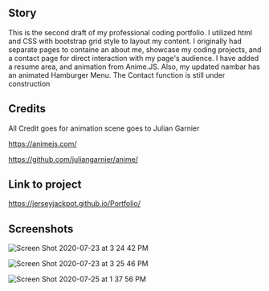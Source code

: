 ## Story
This is the second draft of my professional coding portfolio. I utilized html and CSS with bootstrap grid style to layout my content. I originally had separate pages to containe an about me, showcase my coding projects, and a contact page for direct interaction with my page's audience. I have added a resume area, and animation from Anime.JS. 
Also, my updated nambar has an animated Hamburger Menu. The Contact function is still under construction

## Credits
All Credit goes for animation scene goes to Julian Garnier

https://animejs.com/

https://github.com/juliangarnier/anime/


## Link to project

https://jerseyjackpot.github.io/Portfolio/

## Screenshots

![Screen Shot 2020-07-23 at 3 24 42 PM](https://user-images.githubusercontent.com/64985702/88329936-ae830800-ccf8-11ea-80d7-4091a8c95fc3.png)

![Screen Shot 2020-07-23 at 3 25 46 PM](https://user-images.githubusercontent.com/64985702/88330501-7cbe7100-ccf9-11ea-9ee8-1bdd5d068c43.png)

![Screen Shot 2020-07-25 at 1 37 56 PM](https://user-images.githubusercontent.com/64985702/88462822-2594d980-ce7c-11ea-96fb-1ebbd33f2273.png)



